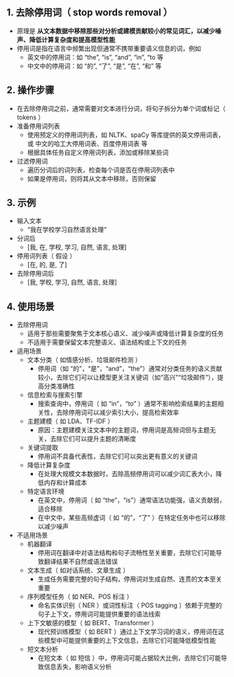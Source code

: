 ## 1. 去除停用词（ stop words removal ）

- 原理是 **从文本数据中移除那些对分析或建模贡献较小的常见词汇，以减少噪声、降低计算复杂度和提高模型性能**
- 停用词是指在语言中频繁出现但通常不携带重要语义信息的词，例如
  - 英文中的停用词：如 “the”, “is”, “and”, “in”, “to 等
  - 中文中的停用词：如 “的”, “了”, “是”, “在”, “和” 等

## 2. 操作步骤

- 在去除停用词之前，通常需要对文本进行分词，将句子拆分为单个词或标记（ tokens ）
- 准备停用词列表
  - 使用预定义的停用词列表，如 NLTK、spaCy 等库提供的英文停用词表，或 中文的哈工大停用词表、百度停用词表 等
  - 根据具体任务自定义停用词列表，添加或移除某些词
- 过滤停用词
  - 遍历分词后的词列表，检查每个词是否在停用词列表中
  - 如果是停用词，则将其从文本中移除，否则保留

## 3. 示例

- 输入文本
  - “我在学校学习自然语言处理”
- 分词后
  - [我, 在, 学校, 学习, 自然, 语言, 处理]
- 停用词列表（ 假设 ）
  - [在, 的, 是, 了]
- 去除停用词后
  - [我, 学校, 学习, 自然, 语言, 处理]

## 4. 使用场景

- 去除停用词
  - 适用于那些需要聚焦于文本核心语义、减少噪声或降低计算复杂度的任务
  - 不适用于需要保留文本完整语义、语法结构或上下文的任务
- 适用场景
  - 文本分类（ 如情感分析、垃圾邮件检测 ）
    - 停用词（如 “的”，“是”，“and”，“the”）通常对分类任务的语义贡献较小，去除它们可以让模型更关注关键词（如“高兴”“垃圾邮件”），提高分类准确性
  - 信息检索与搜索引擎
    - 搜索查询中，停用词（ 如 “in”，“to” ）通常不影响检索结果的主题相关性，去除停用词可以减少索引大小，提高检索效率
  - 主题建模（ 如 LDA、TF-IDF ）
    - 原因：主题建模关注文本中的主题词，停用词是高频词但与主题无关，去除它们可以提升主题的清晰度
  - 关键词提取
    - 停用词不具备代表性，去除它们可以突出更有意义的关键词
  - 降低计算复杂度
    - 在处理大规模文本数据时，去除高频停用词可以减少词汇表大小，降低内存和计算成本
  - 特定语言环境
    - 在英文中，停用词（ 如 “the”，“is”）通常语法功能强，语义贡献弱，适合移除
    - 在中文中，某些高频虚词（ 如 “的”，“了” ）在特定任务中也可以移除以减少噪声
- 不适用场景
  - 机器翻译
    - 停用词在翻译中对语法结构和句子流畅性至关重要，去除它们可能导致翻译结果不自然或语法错误
  - 文本生成（ 如对话系统、文章生成 ）
    - 生成任务需要完整的句子结构，停用词对生成自然、连贯的文本至关重要
  - 序列模型任务（ 如 NER、POS 标注 ）
    - 命名实体识别（ NER ）或词性标注（ POS tagging ）依赖于完整的句子上下文，停用词可能提供重要的语法线索
  - 上下文敏感的模型（ 如 BERT、Transformer ）
    - 现代预训练模型（ 如 BERT ）通过上下文学习词的语义，停用词在这些模型中可能提供重要的上下文信息，去除它们可能降低模型性能
  - 短文本分析
    - 在短文本（ 如 短信 ）中，停用词可能占据较大比例，去除它们可能导致信息丢失，影响语义分析
